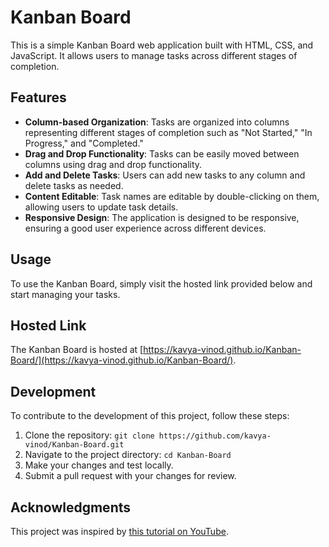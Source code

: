 # Kanban Board

This is a simple Kanban Board web application built with HTML, CSS, and JavaScript. It allows users to manage tasks across different stages of completion.

## Features

- **Column-based Organization**: Tasks are organized into columns representing different stages of completion such as "Not Started," "In Progress," and "Completed."
- **Drag and Drop Functionality**: Tasks can be easily moved between columns using drag and drop functionality.
- **Add and Delete Tasks**: Users can add new tasks to any column and delete tasks as needed.
- **Content Editable**: Task names are editable by double-clicking on them, allowing users to update task details.
- **Responsive Design**: The application is designed to be responsive, ensuring a good user experience across different devices.

## Usage

To use the Kanban Board, simply visit the hosted link provided below and start managing your tasks.

## Hosted Link

The Kanban Board is hosted at [https://kavya-vinod.github.io/Kanban-Board/](https://kavya-vinod.github.io/Kanban-Board/).

## Development

To contribute to the development of this project, follow these steps:

1. Clone the repository: `git clone https://github.com/kavya-vinod/Kanban-Board.git`
2. Navigate to the project directory: `cd Kanban-Board`
3. Make your changes and test locally.
4. Submit a pull request with your changes for review.

## Acknowledgments

This project was inspired by [this tutorial on YouTube](https://www.youtube.com/watch?v=ijQ6dCughW8).
